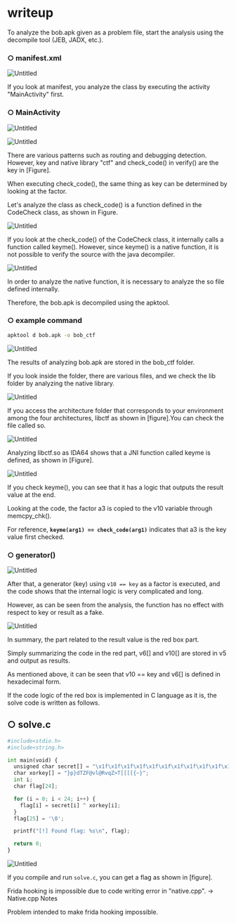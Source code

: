 # writeup

To analyze the bob.apk given as a problem file, start the analysis using the decompile tool (JEB, JADX, etc.).

### ○ manifest.xml

![Untitled](writeup%208bcf035e69504ff198d6e5bd82ba8a40/Untitled.png)

If you look at manifest, you analyze the class by executing the activity "MainActivity" first.

### ○ MainActivity

![Untitled](writeup%208bcf035e69504ff198d6e5bd82ba8a40/Untitled%201.png)

![Untitled](writeup%208bcf035e69504ff198d6e5bd82ba8a40/Untitled%202.png)

There are various patterns such as routing and debugging detection. However, key and native library "ctf" and check_code() in verify() are the key in [Figure].

When executing check_code(), the same thing as key can be determined by looking at the factor.

Let's analyze the class as check_code() is a function defined in the CodeCheck class, as shown in Figure.

![Untitled](writeup%208bcf035e69504ff198d6e5bd82ba8a40/Untitled%203.png)

If you look at the check_code() of the CodeCheck class, it internally calls a function called keyme(). However, since keyme() is a native function, it is not possible to verify the source with the java decompiler.

![Untitled](writeup%208bcf035e69504ff198d6e5bd82ba8a40/Untitled%204.png)

In order to analyze the native function, it is necessary to analyze the so file defined internally.

Therefore, the bob.apk is decompiled using the apktool.

### ○ example command

```bash
apktool d bob.apk -o bob_ctf
```

![Untitled](writeup%208bcf035e69504ff198d6e5bd82ba8a40/Untitled%205.png)

The results of analyzing bob.apk are stored in the bob_ctf folder.

If you look inside the folder, there are various files, and we check the lib folder by analyzing the native library.

![Untitled](writeup%208bcf035e69504ff198d6e5bd82ba8a40/Untitled%206.png)

If you access the architecture folder that corresponds to your environment among the four architectures, libctf as shown in [figure].You can check the file called so.

![Untitled](writeup%208bcf035e69504ff198d6e5bd82ba8a40/Untitled%207.png)

Analyzing libctf.so as IDA64 shows that a JNI function called keyme is defined, as shown in [Figure].

![Untitled](writeup%208bcf035e69504ff198d6e5bd82ba8a40/Untitled%208.png)

If you check keyme(), you can see that it has a logic that outputs the result value at the end.

Looking at the code, the factor a3 is copied to the v10 variable through memcpy_chk().

For reference, **`keyme(arg1) == check_code(arg1)`** indicates that a3 is the key value first checked.

### ○ generator()

![Untitled](writeup%208bcf035e69504ff198d6e5bd82ba8a40/Untitled%209.png)

After that, a generator (key) using `v10 == key` as a factor is executed, and the code shows that the internal logic is very complicated and long.

However, as can be seen from the analysis, the function has no effect with respect to key or result as a fake.

![Untitled](writeup%208bcf035e69504ff198d6e5bd82ba8a40/Untitled%208.png)

In summary, the part related to the result value is the red box part.

Simply summarizing the code in the red part, v6[] and v10[] are stored in v5 and output as results.

As mentioned above, it can be seen that v10 == key and v6[] is defined in hexadecimal form.

If the code logic of the red box is implemented in C language as it is, the solve code is written as follows.

## ○ solve.c

```python
#include<stdio.h>
#include<string.h>

int main(void) {
  unsigned char secret[] = "\x1f\x1f\x1f\x1f\x1f\x1f\x1f\x1f\x1f\x1f\x1f\x1f\x1f\x1f\x1f\x1f\x75\x25\x25\x25\x25\x05";
  char xorkey[] = "}p}dTZF@vl@RvqZ>T[[[[{~}";
  int i;
  char flag[24];

  for (i = 0; i < 24; i++) {
    flag[i] = secret[i] ^ xorkey[i];
  }
  flag[25] = '\0';

  printf("[!] Found flag: %s\n", flag);

  return 0;
}
```

![Untitled](writeup%208bcf035e69504ff198d6e5bd82ba8a40/Untitled%2010.png)

If you compile and run `solve.c`, you can get a flag as shown in [figure].

Frida hooking is impossible due to code writing error in "native.cpp".
-> Native.cpp Notes

Problem intended to make frida hooking impossible.
